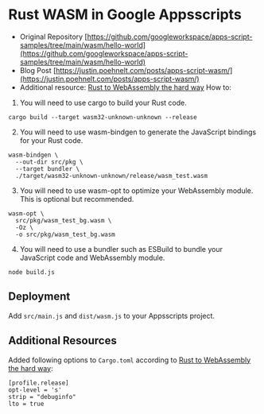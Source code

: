 # Rust WASM in Google Appsscripts

- Original Repository [https://github.com/googleworkspace/apps-script-samples/tree/main/wasm/hello-world](https://github.com/googleworkspace/apps-script-samples/tree/main/wasm/hello-world)
- Blog Post [https://justin.poehnelt.com/posts/apps-script-wasm/](https://justin.poehnelt.com/posts/apps-script-wasm/)
- Additional resource: [Rust to WebAssembly the hard way](https://surma.dev/things/rust-to-webassembly/)
How to:


1. You will need to use cargo to build your Rust code.
```
cargo build --target wasm32-unknown-unknown --release
```

2. You will need to use wasm-bindgen to generate the JavaScript bindings for your Rust code.
```
wasm-bindgen \
  --out-dir src/pkg \
  --target bundler \
  ./target/wasm32-unknown-unknown/release/wasm_test.wasm
```

3. You will need to use wasm-opt to optimize your WebAssembly module. This is optional but recommended.
```
wasm-opt \
  src/pkg/wasm_test_bg.wasm \
  -Oz \
  -o src/pkg/wasm_test_bg.wasm
```

4. You will need to use a bundler such as ESBuild to bundle your JavaScript code and WebAssembly module.
```
node build.js
```

## Deployment

Add `src/main.js` and `dist/wasm.js` to your Appsscripts project.


## Additional Resources

Added following options to `Cargo.toml` according to [Rust to WebAssembly the hard way](https://surma.dev/things/rust-to-webassembly/):
```
[profile.release]
opt-level = 's'
strip = "debuginfo"
lto = true
```
